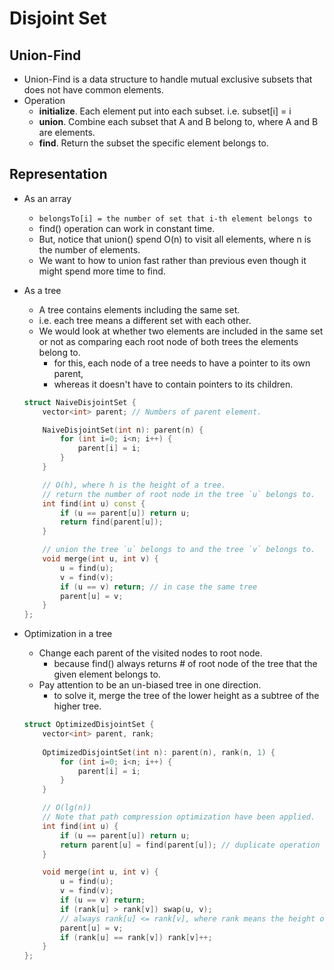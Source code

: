 # Disjoint Set

## Union-Find

- Union-Find is a data structure to handle mutual exclusive subsets that does not have common elements.
- Operation
    - **initialize**. Each element put into each subset. i.e. subset[i] = i
    - **union**. Combine each subset that A and B belong to, where A and B are elements.
    - **find**. Return the subset the specific element belongs to.

## Representation

- As an array
    - `belongsTo[i] = the number of set that i-th element belongs to`
    - find() operation can work in constant time.
    - But, notice that union() spend O(n) to visit all elements, where n is the number of elements.
    - We want to how to union fast rather than previous even though it might spend more time to find.
- As a tree
    - A tree contains elements including the same set.
    - i.e. each tree means a different set with each other.
    - We would look at whether two elements are included in the same set or not as comparing each root node of both trees the elements belong to.
        - for this, each node of a tree needs to have a pointer to its own parent,
        - whereas it doesn't have to contain pointers to its children.

    ``` c++
    struct NaiveDisjointSet {
        vector<int> parent; // Numbers of parent element.

        NaiveDisjointSet(int n): parent(n) {
            for (int i=0; i<n; i++) {
                parent[i] = i;
            }
        }

        // O(h), where h is the height of a tree.
        // return the number of root node in the tree `u` belongs to.
        int find(int u) const {
            if (u == parent[u]) return u;
            return find(parent[u]);
        }

        // union the tree `u` belongs to and the tree `v` belongs to.
        void merge(int u, int v) {
            u = find(u);
            v = find(v);
            if (u == v) return; // in case the same tree
            parent[u] = v;
        }
    };
    ```

- Optimization in a tree
    - Change each parent of the visited nodes to root node.
        - because find() always returns # of root node of the tree that the given element belongs to.
    - Pay attention to be an un-biased tree in one direction.
        - to solve it, merge the tree of the lower height as a subtree of the higher tree.
    
    ``` c++
    struct OptimizedDisjointSet {
        vector<int> parent, rank;
        
        OptimizedDisjointSet(int n): parent(n), rank(n, 1) {
            for (int i=0; i<n; i++) {
                parent[i] = i;
            }
        }

        // O(lg(n))
        // Note that path compression optimization have been applied.
        int find(int u) {
            if (u == parent[u]) return u;
            return parent[u] = find(parent[u]); // duplicate operation is removed.
        }

        void merge(int u, int v) {
            u = find(u);
            v = find(v);
            if (u == v) return;
            if (rank[u] > rank[v]) swap(u, v);
            // always rank[u] <= rank[v], where rank means the height of each tree.
            parent[u] = v;
            if (rank[u] == rank[v]) rank[v]++;
        }
    };
    ```

